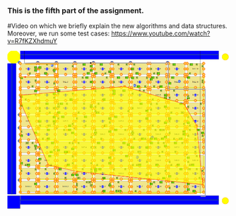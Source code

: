 ### This is the fifth part of the assignment.

#Video on which we briefly explain the new algorithms and data structures. Moreover, we run some test cases:
https://www.youtube.com/watch?v=R7fKZXhdmuY


![output-example-for-sp-command](sp-example.png)
